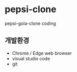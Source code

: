 # pepsi-clone
pepsi-gola-clone coding

## 개발환경
- Chrome / Edge web browser
- visual studio code
- git
